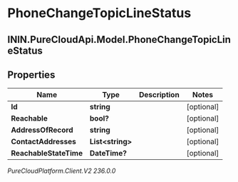 # PhoneChangeTopicLineStatus

## ININ.PureCloudApi.Model.PhoneChangeTopicLineStatus

## Properties

|Name | Type | Description | Notes|
|------------ | ------------- | ------------- | -------------|
| **Id** | **string** |  | [optional] |
| **Reachable** | **bool?** |  | [optional] |
| **AddressOfRecord** | **string** |  | [optional] |
| **ContactAddresses** | **List&lt;string&gt;** |  | [optional] |
| **ReachableStateTime** | **DateTime?** |  | [optional] |



_PureCloudPlatform.Client.V2 236.0.0_
